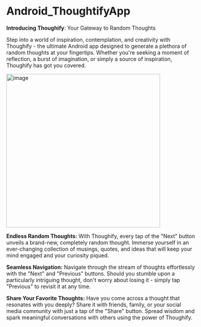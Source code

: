 # Android_ThoughtifyApp

**Introducing Thoughify**: Your Gateway to Random Thoughts

Step into a world of inspiration, contemplation, and creativity with Thoughify - the ultimate Android app designed to generate a plethora of random thoughts at your fingertips. Whether you're seeking a moment of reflection, a burst of imagination, or simply a source of inspiration, Thoughify has got you covered.


<img width="406" alt="image" src="https://github.com/Sarthak-IET2019/Android_ThoughtifyApp/assets/78343507/81b70f73-59ee-44e1-8e83-259d88d3796d">


**Endless Random Thoughts:**
With Thoughify, every tap of the "Next" button unveils a brand-new, completely random thought. Immerse yourself in an ever-changing collection of musings, quotes, and ideas that will keep your mind engaged and your curiosity piqued.

**Seamless Navigation:**
Navigate through the stream of thoughts effortlessly with the "Next" and "Previous" buttons. Should you stumble upon a particularly intriguing thought, don't worry about losing it - simply tap "Previous" to revisit it at any time.

**Share Your Favorite Thoughts:**
Have you come across a thought that resonates with you deeply? Share it with friends, family, or your social media community with just a tap of the "Share" button. Spread wisdom and spark meaningful conversations with others using the power of Thoughify.


